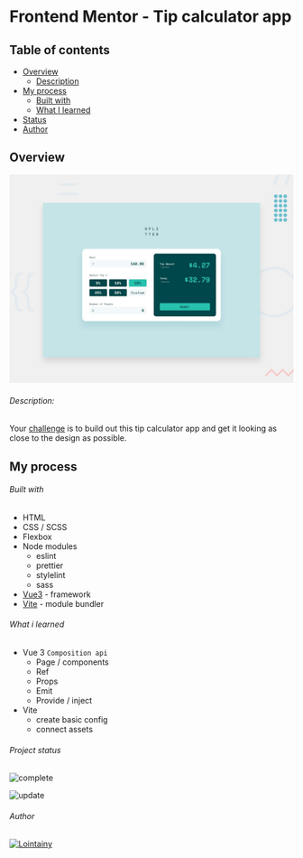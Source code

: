 # Frontend Mentor - Tip calculator app

## Table of contents

- [Overview](#overview)
  - [Description](#description)
- [My process](#my-process)
  - [Built with](#built-with)
  - [What I learned](#what-i-learned)
- [Status](#project-status)
- [Author](#author)

## Overview

![screenshot](./design/desktop-preview.jpg)

###### Description:

Your [challenge](https://www.frontendmentor.io/challenges/tip-calculator-app-ugJNGbJUX) is to build out this tip calculator app and get it looking as close to the design as possible.

## My process

###### Built with

- HTML
- CSS / SCSS
- Flexbox
- Node modules
  - eslint
  - prettier
  - stylelint
  - sass
- [Vue3](https://vuejs.org/) - framework
- [Vite](https://vitejs.dev/) - module bundler

###### What i learned

- Vue 3 `Composition api`
  - Page / components
  - Ref
  - Props
  - Emit
  - Provide / inject
- Vite
  - create basic config
  - connect assets

###### Project status

![complete](https://img.shields.io/badge/project_created:-01.07.2022-333?style=for-the-badge&labelColor=e7901f)

![update](https://img.shields.io/badge/last_update:-07.07.22-333?style=for-the-badge&labelColor=1fe783)

###### Author

[![Lointainy](https://img.shields.io/badge/-lointainy-333?style=for-the-badge&logo=github&&logoColor=FFF)](https://github.com/Lointainy)
